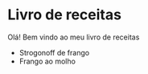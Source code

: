 # Livro de receitas

Olá! Bem vindo ao meu livro de receitas

- Strogonoff de frango
- Frango ao molho
